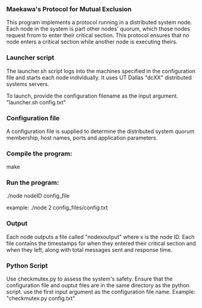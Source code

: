 ### Maekawa's Protocol for Mutual Exclusion

This program implements a protocol running in a distributed system node. Each node in the system is part other nodes' quorum, which those nodes request frrom to enter their critical section. This protocol ensures that no node enters a critical section while another node is executing theirs. 

### Launcher script

The launcher.sh script logs into the machines specified in the configuration file and starts each
node individually. It uses UT Dallas "dcXX" distributed systems servers.

To launch, provide the configuration filename as the input argument. "launcher.sh config.txt"

### Configuration file

A configuration file is supplied to determine the distributed system quorum membership, host names, ports 
and application parameters.

### Compile the program:

make

### Run the program:

./node nodeID config_file

example: ./node 2 config_files/config.txt

### Output
Each node outputs a file called "nodexoutput" where x is the node ID. Each file contains the timestamps for when they entered their critical section and when they left, along with total messages sent and response time.

### Python Script

Use checkmutex.py to assess the system's safety. Ensure that the configuration file and ouptut files are in the same directory as the python script. use the first input argument as the configuration file name. Example: "checkmutex.py config.txt"
